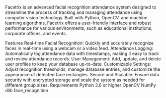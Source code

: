 
Facetrix is an advanced facial recognition attendance system designed to streamline the process of tracking and managing attendance using computer vision technology. Built with Python, OpenCV, and machine learning algorithms, Facetrix offers a user-friendly interface and robust performance for various environments, such as educational institutions, corporate offices, and events.

Features
Real-time Facial Recognition: Quickly and accurately recognize faces in real-time using a webcam or a video feed.
Attendance Logging: Automatically log attendance data with timestamps, making it easy to track and review attendance records.
User Management: Add, update, and delete user profiles to keep your database up-to-date.
Customizable Settings: Adjust recognition thresholds, manage database entries, and customize the appearance of detected face rectangles.
Secure and Scalable: Ensure data security with encrypted storage and scale the system as needed for different group sizes.
Requirements
Python 3.6 or higher
OpenCV
NumPy
dlib
face_recognition
